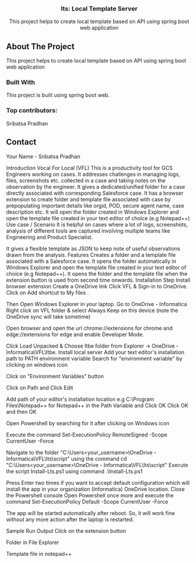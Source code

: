 <!-- PROJECT LOGO -->
<br />
<div align="center">
  <h3 align="center">lts: Local Template Server</h3>

  <p align="center">This project helps to create local template based on API using spring boot web application</p>
</div>

<!-- ABOUT THE PROJECT -->
## About The Project
This project helps to create local template based on API using spring boot web application

### Built With
This project is built using spring boot web.

### Top contributors:
Sribatsa Pradhan

<!-- CONTACT -->
## Contact

Your Name - Sribatsa Pradhan


Introduction
Vocal For Local (VFL)
This is a productivity tool for GCS Engineers working on cases.
It addresses challenges in managing logs, files, screenshots etc. collected in a case and taking notes on the observation by the engineer.
It gives a dedicated/unified folder for a case directly associated with corresponding Salesforce case.
It has a browser extension to create folder and template file associated with case by prepopulating important details like orgid, POD, secure agent name, case description etc.
It will open the folder created in Windows Explorer and open the template file created in your text editor of choice (e.g Notepad++)
Use case / Scenario
It is helpful on cases where a lot of logs, screenshots, analysis of different tools are captured involving multiple teams like Engineering and Product Specialist.

It gives a flexible template as JSON to keep note of useful observations drawn from the analysis.
Features
Creates a folder and a template file associated with a Salesforce case.
It opens the folder automatically in Windows Explorer and open the template file created in your text editor of choice (e.g Notepad++).
It opens the folder and the template file when the extension button is used from second time onwards.
Installation Step
Install browser extension
Create a OneDrive link
Click VFL  & Sign-in to OneDrive.
Click on Add shortcut to My files .

Then Open Windows Explorer in your laptop.
Go to  OneDrive - Informatica
Right click on VFL folder & select  Always Keep on this device (note the OneDrive sync will take sometime)

Open browser and open the url chrome://extensions  for chrome and  edge://extensions  for edge and enable Developer Mode.

Click Load Unpacked & Choose ltbe folder from Explorer → OneDrive - Informatica\VFL\ltbe.
Install local server
Add your text editor's installation path to PATH environment variable
Search for "environment variable" by clicking on windows icon

Click on "Environment Variables" button

Click on Path and Click Edit

Add path of your editor's installation location e.g C:\Program Files\Notepad++ for Notepad++ in the Path Variable and Click OK
Click OK and then OK

Open Powershell by searching for it after clicking on Windows icon

Execute the command Set-ExecutionPolicy RemoteSigned -Scope CurrentUser -Force

Navigate to the folder "C:\Users\<your_username>\OneDrive - Informatica\VFL\lts\script" using the command cd "C:\Users\<your_username>\OneDrive - Informatica\VFL\lts\script"
Execute the script Install-Lts.ps1 using command .\Install-Lts.ps1

Press Enter two times if you want to accept default configuration which will install the app in your organization (Informatica) OneDrive location.
Close the Powershell console
Open Powershell once more and execute the command Set-ExecutionPolicy Default -Scope CurrentUser -Force

The app will be started automatically after reboot. So, it will work fine without any more action after the laptop is restarted.

Sample Run Output
Click on the extension button



Folder in File Explorer


Template file in notepad++
